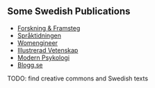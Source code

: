 ## Some Swedish Publications
- <a href="http://fof.se/">Forskning & Framsteg</a>
- <a href="http://spraktidningen.se/">Språktidningen</a>
- <a href="http://womengineer.org/">Womengineer</a>
- <a href="http://illvet.se/">Illustrerad Vetenskap</a>
- <a href="https://modernpsykologi.se/">Modern Psykologi</a>
- <a href="https://blogg.se/">Blogg.se</a>

TODO: find creative commons and Swedish texts
